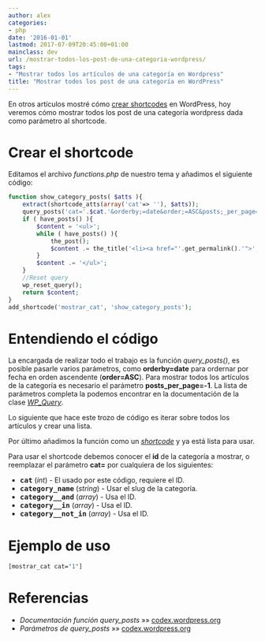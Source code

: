 ```yaml
---
author: alex
categories:
- php
date: '2016-01-01'
lastmod: 2017-07-09T20:45:00+01:00
mainclass: dev
url: /mostrar-todos-los-post-de-una-categoria-wordpress/
tags:
- "Mostrar todos los artículos de una categoría en Wordpress"
title: "Mostrar todos los post de una categoría en WordPress"
---
```


<figure>
    <amp-img sizes="(min-width: 231px) 231px, 100vw" on="tap:lightbox1" role="button" tabindex="0" layout="responsive" src="/img/2013/07/wordpress.png" alt="mostrar todos los post de una categoría wordpress" width="231px" height="228px" />
</figure>

En otros artículos mostré cómo [crear shortcodes][1] en WordPress, hoy veremos cómo mostrar todos los post de una categoría wordpress dada como parámetro al shortcode.


<!--more--><!--ad-->

# Crear el shortcode

Editamos el archivo *functions.php* de nuestro tema y añadimos el siguiente código:

```php
function show_category_posts( $atts ){
    extract(shortcode_atts(array('cat'=> ''), $atts));
    query_posts('cat='.$cat.'&orderby;=date&order;=ASC&posts;_per_page=-1');
    if ( have_posts() ){
        $content = '<ul>';
        while ( have_posts() ){
            the_post();
            $content .= the_title('<li><a href="'.get_permalink().'">', '</a></li>', true);
        }
        $content .= '</ul>';
    }
    //Reset query
    wp_reset_query();
    return $content;
}
add_shortcode('mostrar_cat', 'show_category_posts');
```

# Entendiendo el código

La encargada de realizar todo el trabajo es la función *query_posts()*, es posible pasarle varios parámetros, como **orderby=date** para ordernar por fecha en orden ascendente (**order=ASC**). Para mostrar todos los artículos de la categoría es necesario el parámetro **posts_per_page=-1**. La lista de parámetros completa la podemos encontrar en la documentación de la clase *[WP_Query][2]*.

Lo siguiente que hace este trozo de código es iterar sobre todos los artículos y crear una lista.

Por último añadimos la función como un *[shortcode][3]* y ya está lista para usar.

Para usar el shortcode debemos conocer el **id** de la categoría a mostrar, o reemplazar el parámetro **cat=** por cualquiera de los siguientes:

* **<tt>cat</tt>** (*int*) - El usado por este código, requiere el ID.
* **<tt>category_name</tt>** (*string*) - Usar el slug de la categoría.
* **<tt>category__and</tt>** (*array*) - Usa el ID.
* **<tt>category__in</tt>** (*array*) - Usa el ID.
* **<tt>category__not_in</tt>** (*array*) - Usa el ID.

# Ejemplo de uso

```bash
[mostrar_cat cat="1"]
```

# Referencias

- *Documentación función query_posts* »» <a href="http://codex.wordpress.org/Function_Reference/query_posts" target="_blank">codex.wordpress.org</a>
- *Parámetros de query_posts* »» <a href="http://codex.wordpress.org/Class_Reference/WP_Query#Parameters" target="_blank">codex.wordpress.org</a>



 [1]: https://elbauldelprogramador.com/como-crear-shortcodes-en-wordpress/
 [2]: http://codex.wordpress.org/Class_Reference/WP_Query#Parameters
 [3]: https://elbauldelprogramador.com/?s=shortcode
